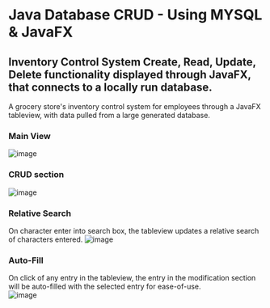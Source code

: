# Java Database CRUD - Using MYSQL & JavaFX
## Inventory Control System Create, Read, Update, Delete functionality displayed through JavaFX, that connects to a locally run database.
A grocery store's inventory control system for employees through a JavaFX tableview, with data pulled from a large generated database.
### Main View
![image](https://github.com/LuisAlanCortes/InventoryControlSystem/assets/110257548/884d0d9e-6390-44e6-8f13-5335125bc175)
### CRUD section
![image](https://github.com/LuisAlanCortes/InventoryControlSystem/assets/110257548/237627ab-7c1a-4f7e-a43d-ed396aa1d6ec)
### Relative Search
On character enter into search box, the tableview updates a relative search of characters entered.
![image](https://github.com/LuisAlanCortes/InventoryControlSystem/assets/110257548/3b1d70b5-bc9b-4922-bbd0-87169c3b54d4)
### Auto-Fill
On click of any entry in the tableview, the entry in the modification section will be auto-filled with the selected entry for ease-of-use.  
![image](https://github.com/LuisAlanCortes/InventoryControlSystem/assets/110257548/e650c9c5-2690-49d5-a8ae-6acdecafdf3b)
